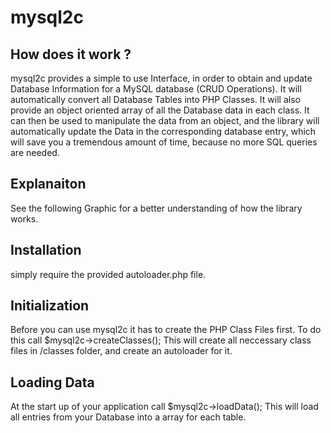 # mysql2c

## How does it work ? 

mysql2c provides a simple to use Interface, in order to obtain and update Database Information for a MySQL database (CRUD Operations). 
It will automatically convert all Database Tables into PHP Classes. It will also provide an object oriented array of all the Database data in each class. It can then be used to manipulate the data from an object, and the library will automatically update the Data in the corresponding database entry, which will save you a tremendous amount of time, because no more SQL queries are needed. 

## Explanaiton 

See the following Graphic for a better understanding of how the library works. 

## Installation 

simply require the provided autoloader.php file. 

## Initialization  

Before you can use mysql2c it has to create the PHP Class Files first. To do this call $mysql2c->createClasses(); 
This will create all neccessary class files in /classes folder, and create an autoloader for it. 

## Loading Data 

At the start up of your application call $mysql2c->loadData(); 
This will load all entries from your Database into a array for each table. 
